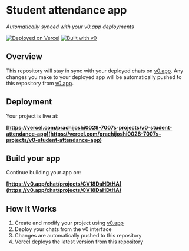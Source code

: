 # Student attendance app

*Automatically synced with your [v0.app](https://v0.app) deployments*

[![Deployed on Vercel](https://img.shields.io/badge/Deployed%20on-Vercel-black?style=for-the-badge&logo=vercel)](https://vercel.com/prachijoshi0028-7007s-projects/v0-student-attendance-app)
[![Built with v0](https://img.shields.io/badge/Built%20with-v0.app-black?style=for-the-badge)](https://v0.app/chat/projects/CV18DaHDtHA)

## Overview

This repository will stay in sync with your deployed chats on [v0.app](https://v0.app).
Any changes you make to your deployed app will be automatically pushed to this repository from [v0.app](https://v0.app).

## Deployment

Your project is live at:

**[https://vercel.com/prachijoshi0028-7007s-projects/v0-student-attendance-app](https://vercel.com/prachijoshi0028-7007s-projects/v0-student-attendance-app)**

## Build your app

Continue building your app on:

**[https://v0.app/chat/projects/CV18DaHDtHA](https://v0.app/chat/projects/CV18DaHDtHA)**

## How It Works

1. Create and modify your project using [v0.app](https://v0.app)
2. Deploy your chats from the v0 interface
3. Changes are automatically pushed to this repository
4. Vercel deploys the latest version from this repository
